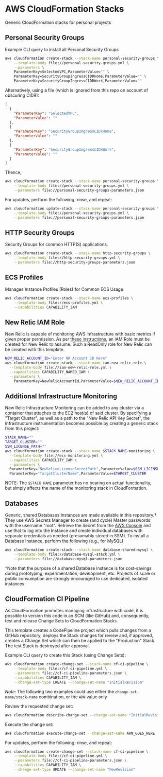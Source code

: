 # AWS CloudFormation Stacks
Generic CloudFormation stacks for personal projects

## Personal Security Groups

Example CLI query to install all Personal Security Groups

```bash
aws cloudformation create-stack --stack-name personal-security-groups \
    --template-body file://personal-security-groups.yml \
    --parameters \
    ParameterKey=SelectedVPC,ParameterValue="" \
    ParameterKey=SecurityGroupIngressCIDRHome,ParameterValue="" \
    ParameterKey=SecurityGroupIngressCIDRWork,ParameterValue=""
```

Alternatively, using a file (which is ignored from this repo on account of obscuring CIDR):

```json
[
  {
    "ParameterKey": "SelectedVPC",
    "ParameterValue": ""
  },
  {
    "ParameterKey": "SecurityGroupIngressCIDRHome",
    "ParameterValue": ""
  },
  {
    "ParameterKey": "SecurityGroupIngressCIDRWork",
    "ParameterValue": ""
  }
]
```

Thence,

```bash
aws cloudformation create-stack --stack-name personal-security-groups \
    --template-body file://personal-security-groups.yml \
    --parameters file://personal-security-groups-parameters.json
```

For updates, perform the following; rinse, and repeat:

```bash
aws cloudformation update-stack --stack-name personal-security-groups \
    --template-body file://personal-security-groups.yml \
    --parameters file://personal-security-groups-parameters.json
```

## HTTP Security Groups

Security Groups for common HTTP(S) applications.

```bash
aws cloudformation create-stack --stack-name http-security-groups \
    --template-body file://http-security-groups.yml \
    --parameters file://http-security-groups-parameters.json
```

## ECS Profiles

Manages Instance Profiles (Roles) for Common ECS Usage

```bash
aws cloudformation create-stack --stack-name ecs-profiles \
    --template-body file://ecs-profiles.yml \
    --capabilities CAPABILITY_IAM
```

## New Relic IAM Role

New Relic is capable of monitoring AWS infrastructure with basic metrics if given proper permission.
As per [these instructions](https://docs.newrelic.com/docs/integrations/amazon-integrations/get-started/connect-aws-infrastructure), an IAM Role must be created for New Relic to assume.  Such a ReadOnly role for New Relic can
be created with this template.

```bash
NEW_RELIC_ACCOUNT_ID="Enter NR Account ID Here"
aws cloudformation create-stack --stack-name iam-new-relic-role \
  --template-body file://iam-new-relic-role.yml \
  --capabilities CAPABILITY_NAMED_IAM \
  --parameters \
    ParameterKey=NewRelicAccountId,ParameterValue=$NEW_RELIC_ACCOUNT_ID

```
## Additional Infrastructure Monitoring
New Relic Infrastructure Monitoring can be added to any cluster via a container that attaches to the EC2 host(s) of said cluster.
By specifying a "Target Cluster", as well as a path to the "New Relic API Key Secret", the infrastructure instrumentation
becomes possible by creating a generic stack from this project:

```bash
STACK_NAME=""
TARGET_CLUSTER=""
SSM_LICENSE_PATH=""
aws cloudformation create-stack --stack-name $STACK_NAME-monitoring \
  --template-body file://ecs-monitoring.yml \
  --capabilities CAPABILITY_IAM \
  --parameters \
  ParameterKey="NewReliceLicenseSecretPath",ParameterValue=$SSM_LICENSE_PATH \
  ParameterKey="TargetClusterName",ParameterValue=$TARGET_CLUSTER
```

NOTE: The `$STACK_NAME` parameter has no bearing on actual functionality, but simply affects the name of the monitoring stack in CloudFormation.

## Databases

Generic, shared Databases Instances are made available in this repository.&dagger;  They use AWS Secrets Manager
to create (and cycle) Master passwords with the username "root".  Retrieve the Secret from the
[AWS Console](https://console.aws.amazon.com/secretsmanager/home?region=us-east-1#/listSecrets)
and use that to log into the Instance and create individual databases with separate credentials
as needed (presumably stored in SSM).  To install a Database Instance, perform the following (e.g., for MySQL):

```bash
aws cloudformation create-stack --stack-name database-shared-mysql \
    --template-body file://database-mysql-stack.yml \
    --parameters file://database-mysql-parameters.json
```

&dagger;Note that the purpose of a shared Database Instance is for cost-savings during prototyping,
experimentation, development, etc. Projects of scale or public consumption are strongly encouraged
to use dedicated, isolated instances.

## CloudFormation CI Pipeline

As CloudFormation promotes managing infrastructure with code, it is possible
to version this code in an SCM (like GitHub) and, consequently, test and release
Change Sets to CloudFormation Stacks.

This template creates a CodePipeline project which pulls changes from a GitHub
repository, deploys the Stack changes for review and, if approved, creates a
Change Set which can then be applied to the "Production" Stack. The test
Stack is destroyed after approval.

Example CLI query to create this Stack (using Change Sets):

```bash
aws cloudformation create-change-set --stack-name cf-ci-pipeline \
    --template-body file://cf-ci-pipeline.yml \
    --parameters file://cf-ci-pipeline-parameters.json \
    --capabilities CAPABILITY_IAM \
    --change-set-type CREATE --change-set-name "InitialRevision"
```

*Note:* The following two examples could use either the
`change-set-name/stack-name` combination, or the `ARN`  value only

Review the requested change set:

```bash
aws cloudformation describe-change-set --change-set-name "InitialRevision" --stack-name cf-ci-pipeline
```

Execute the change set:

```bash
aws cloudformation execute-change-set --change-set-name ARN_GOES_HERE
```


For updates, perform the following; rinse, and repeat:

```bash
aws cloudformation create-change-set --stack-name cf-ci-pipeline \
    --template-body file://cf-ci-pipeline.yml \
    --parameters file://cf-ci-pipeline-parameters.json \
    --capabilities CAPABILITY_IAM \
    --change-set-type UPDATE --change-set-name "NewRevision"
```
